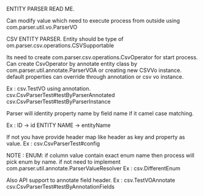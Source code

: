 ENTITY PARSER READ ME.


Can modify value which need to execute process from outside using com.parser.util.vo.ParserVO



CSV ENTITY PARSER.
Entity should be type of om.parser.csv.operations.CSVSupportable

Its need to create com.parser.csv.operations.CsvOperator for start process.
Can create CsvOperator by annotate entity class by com.parser.util.annotate.ParserVOA or creating new CSVVo instance.
default properties can override through annotation or csv vo instance.

Ex :
csv.TestVO using annotation.
csv.CsvParserTest#testByParserAnnotated
csv.CsvParserTest#testByParserInstance


Parser will identity property name by field name if it camel case matching.

Ex : ID -> id
     ENTITY NAME -> entityName

If not you have provide header map like header as key and property as value.
Ex :
csv.CsvParserTest#config

NOTE :
ENUM:
    if column value contain exact enum name then process will pick enum by name.
    if not need to implement com.parser.util.annotate.ParserValueResolver
    Ex :
    csv.DifferentEnum


Also API support to annotate field header.
Ex :
    csv.TestVOAnnotate
    csv.CsvParserTest#testByAnnotationFields